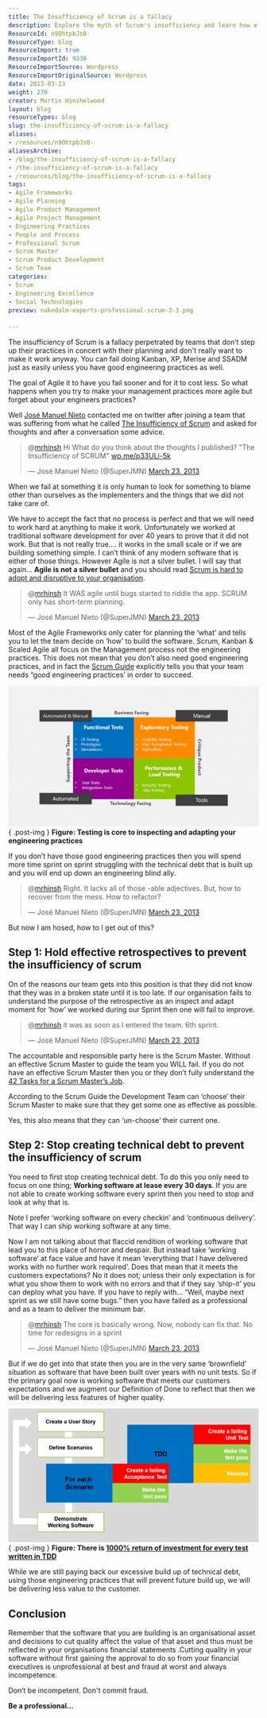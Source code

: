 ```yaml
---
title: The Insufficiency of Scrum is a fallacy
description: Explore the myth of Scrum's insufficiency and learn how effective engineering practices can enhance Agile success. Elevate your team's performance today!
ResourceId: n9OhtpbJs0-
ResourceType: blog
ResourceImport: true
ResourceImportId: 9338
ResourceImportSource: Wordpress
ResourceImportOriginalSource: Wordpress
date: 2013-03-23
weight: 270
creator: Martin Hinshelwood
layout: blog
resourceTypes: blog
slug: the-insufficiency-of-scrum-is-a-fallacy
aliases:
- /resources/n9OhtpbJs0-
aliasesArchive:
- /blog/the-insufficiency-of-scrum-is-a-fallacy
- /the-insufficiency-of-scrum-is-a-fallacy
- /resources/blog/the-insufficiency-of-scrum-is-a-fallacy
tags:
- Agile Frameworks
- Agile Planning
- Agile Product Management
- Agile Project Management
- Engineering Practices
- People and Process
- Professional Scrum
- Scrum Master
- Scrum Product Development
- Scrum Team
categories:
- Scrum
- Engineering Excellence
- Social Technologies
preview: nakedalm-experts-professional-scrum-3-3.png

---
```

The insufficiency of Scrum is a fallacy perpetrated by teams that don’t step up their practices in concert with their planning and don't really want to make it work anyway. You can fail doing Kanban, XP, Merise and SSADM just as easily unless you have good engineering practices as well.

The goal of Agile it to have you fail sooner and for it to cost less. So what happens when you try to make your management practices more agile but forget about your engineers practices?

Well [José Manuel Nieto](http://aventuraspuntonet.wordpress.com/) contacted me on twitter after joining a team that was suffering from what he called [The Insufficiency of Scrum](http://aventuraspuntonet.wordpress.com/2013/03/16/the-insufficiency-of-scrum/) and asked for thoughts and after a conversation some advice.

<blockquote class="twitter-tweet"><p>@<a href="https://twitter.com/mrhinsh" target="_blank">mrhinsh</a> Hi What do you think about the thoughts I published? "The Insufficiency of SCRUM" <a title="http://wp.me/p33ULi-5k" href="http://t.co/piKoVTO9YM" target="_blank">wp.me/p33ULi-5k</a></p><p>— José Manuel Nieto (@SuperJMN) <a href="https://twitter.com/SuperJMN/status/315446020039397378" target="_blank">March 23, 2013</a></p></blockquote>

When we fail at something it is only human to look for something to blame other than ourselves as the implementers and the things that we did not take care of.

We have to accept the fact that no process is perfect and that we will need to work hard at anything to make it work. Unfortunately we worked at traditional software development for over 40 years to prove that it did not work. But that is not really true…. it works in the small scale or if we are building something simple. I can’t think of any modern software that is either of those things. However Agile is not a silver bullet. I will say that again… **Agile is not a silver bullet** and you should read [Scrum is hard to adopt and disruptive to your organisation](http://blog.hinshelwood.com/scrum-is-hard-to-adopt-and-disruptive-to-your-organisation/ "http://blog.hinshelwood.com/scrum-is-hard-to-adopt-and-disruptive-to-your-organisation/").

<blockquote class="twitter-tweet"><p>@<a href="https://twitter.com/mrhinsh" target="_blank">mrhinsh</a> It WAS agile until bugs started to riddle the app. SCRUM only has short-term planning.</p><p>— José Manuel Nieto (@SuperJMN) <a href="https://twitter.com/SuperJMN/status/315513979948642304" target="_blank">March 23, 2013</a></p></blockquote>

Most of the Agile Frameworks only cater for planning the ‘what’ and tells you to let the team decide on ‘how’ to build the software. Scrum, Kanban & Scaled Agile all focus on the Management process not the engineering practices. This does not mean that you don’t also need good engineering practices, and in fact the [Scrum Guide](http://www.scrum.org/Scrum-Guides) explicitly tells you that your team needs “good engineering practices’ in order to succeed.

![image](images/image46-1-1.png "image")  
{ .post-img }
**Figure: Testing is core to inspecting and adapting your engineering practices**

If you don’t have those good engineering practices then you will spend more time sprint on sprint struggling with the technical debt that is built up and you will end up down an engineering blind ally.

<blockquote class="twitter-tweet"><p>@<a href="https://twitter.com/mrhinsh" target="_blank">mrhinsh</a> Right. It lacks all of those -able adjectives. But, how to recover from the mess. How to refactor?</p><p>— José Manuel Nieto (@SuperJMN) <a href="https://twitter.com/SuperJMN/status/315532905977876481" target="_blank">March 23, 2013</a></p></blockquote>

But now I am hosed, how to I get out of this?

## Step 1: Hold effective retrospectives to prevent the insufficiency of scrum

On of the reasons our team gets into this position is that they did not know that they was in a broken state until it is too late. If our organisation fails to understand the purpose of the retrospective as an inspect and adapt moment for ‘how’ we worked during our Sprint then one will fail to improve.

<blockquote class="twitter-tweet"><p>@<a href="https://twitter.com/mrhinsh" target="_blank">mrhinsh</a> it was as soon as I entered the team. 6th sprint.</p><p>— José Manuel Nieto (@SuperJMN) <a href="https://twitter.com/SuperJMN/status/315532343857266688" target="_blank">March 23, 2013</a></p></blockquote>

The accountable and responsible party here is the Scrum Master. Without an effective Scrum Master to guide the team you WILL fail. If you do not have an effective Scrum Master then you or they don’t fully understand the [42 Tasks for a Scrum Master’s Job](http://agiletrail.com/2011/11/14/42-tasks-for-a-scrum-masters-job/ "42 Tasks for a Scrum Master’s Job").

According to the Scrum Guide the Development Team can ‘choose’ their Scrum Master to make sure that they get some one as effective as possible.

Yes, this also means that they can ‘un-choose’ their current one.

## Step 2: Stop creating technical debt to prevent the insufficiency of scrum

You need to first stop creating technical debt. To do this you only need to focus on one thing; **Working software at lease every 30 days**. If you are not able to create working software every sprint then you need to stop and look at why that is.

Note I prefer ‘working software on every checkin’ and ‘continuous delivery’. That way I can ship working software at any time.

Now I am not talking about that flaccid rendition of working software that lead you to this place of horror and despair. But instead take ‘working software’ at face value and have it mean ‘everything that I have delivered works with no further work required’. Does that mean that it meets the customers expectations? No it does not; unless their only expectation is for what you show them to work with no errors and that if they say ‘ship-it’ you can deploy what you have. If you have to reply with… “Well, maybe next sprint as we still have some bugs.” then you have failed as a professional and as a team to deliver the minimum bar.

<blockquote class="twitter-tweet"><p>@<a href="https://twitter.com/mrhinsh">mrhinsh</a> The core is basically wrong. Now, nobody can fix that. No time for redesigns in a sprint</p><p>— José Manuel Nieto (@SuperJMN) <a href="https://twitter.com/SuperJMN/status/315519701960777729">March 23, 2013</a></p></blockquote>

But if we do get into that state then you are in the very same ‘brownfield’ situation as software that have been built over years with no unit tests. So if the primary goal now is working software that meets our customers expectations and we augment our Definition of Done to reflect that then we will be delivering less features of higher quality.

![image](images/image47-2-2.png "image")  
{ .post-img }
**Figure: There is [1000% return of investment for every test written in TDD](https://www.sugarsync.com/pf/D057810_69933305_087616)**

While we are still paying back our excessive build up of technical debt, using those engineering practices that will prevent future build up, we will be delivering less value to the customer.

## Conclusion

Remember that the software that you are building is an organisational asset and decisions to cut quality affect the value of that asset and thus must be reflected in your organisations financial statements .Cutting quality in your software without first gaining the approval to do so from your financial executives is unprofessional at best and fraud at worst and always incompetence.

Don’t be incompetent. Don't commit fraud.

**Be a professional…**
